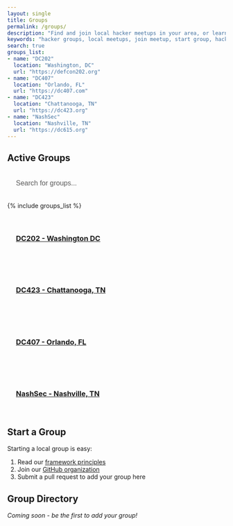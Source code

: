 ```yaml
---
layout: single
title: Groups
permalink: /groups/
description: "Find and join local hacker meetups in your area, or learn how to start your own Distributed Chaos group"
keywords: "hacker groups, local meetups, join meetup, start group, hacker community, locations"
search: true
groups_list:
- name: "DC202"
  location: "Washington, DC"
  url: "https://defcon202.org"
- name: "DC407"
  location: "Orlando, FL"
  url: "https://dc407.com"
- name: "DC423"
  location: "Chattanooga, TN"
  url: "https://dc423.org"
- name: "NashSec"
  location: "Nashville, TN"
  url: "https://dc615.org"
---
```


<style>
#group-search {
    width: 100%;
    padding: 12px 20px;
    margin: 8px 0;
    box-sizing: border-box;
    border: 2px solid var(--text-color);
    border-radius: 12px;
    font-size: 16px;
    background-color: var(--background-color);
    color: var(--text-color);
    transition: all 0.3s ease;
}

#group-search::placeholder {
    color: var(--text-color);
    opacity: 0.7;
}

#group-search:focus {
    outline: none;
    border-color: var(--primary-color);
    box-shadow: 0 0 5px rgba(var(--primary-color-rgb), 0.3);
}

.group-item {
    margin-bottom: 20px;
    padding: 20px;
    border: 1px solid var(--border-color);
    border-radius: 15px;
    transition: all 0.3s ease;
    background-color: var(--background-color);
}

.group-item:hover {
    transform: translateY(-2px);
    box-shadow: 0 4px 8px rgba(0,0,0,0.1);
    border-color: var(--primary-color);
}
</style>

## Active Groups

<input type="text" id="group-search" placeholder="Search for groups..." onkeyup="filterGroups()">

{% include groups_list %}

<div id="groups-list">
  <div class="group-item">
    <h3><a href="https://defcon202.org/">DC202 - Washington DC</a></h3>
  </div>
  <div class="group-item">
    <h3><a href="https://dc423.org">DC423 - Chattanooga, TN</a></h3>
  </div>
  <div class="group-item">
    <h3><a href="https://dc407.com">DC407 - Orlando, FL</a></h3>
  </div>
  <div class="group-item">
    <h3><a href="https://dc615.org">NashSec - Nashville, TN</a></h3>
  </div>
</div>

<script>
function filterGroups() {
    var input = document.getElementById('group-search');
    var filter = input.value.toLowerCase();
    var groups = document.getElementsByClassName('group-item');

    for (var i = 0; i < groups.length; i++) {
        var groupText = groups[i].textContent || groups[i].innerText;
        if (groupText.toLowerCase().indexOf(filter) > -1) {
            groups[i].style.display = "";
        } else {
            groups[i].style.display = "none";
        }
    }
}
</script>

## Start a Group

Starting a local group is easy:

1. Read our [framework principles](/framework/)
2. Join our [GitHub organization](https://github.com/distributed-chaos)
3. Submit a pull request to add your group here

## Group Directory

*Coming soon - be the first to add your group!*

<!-- 
Format for adding groups:
- [Group Name (City, State/Region)] - Brief description
  - Meeting frequency: e.g., Monthly
  - Typical location: e.g., Downtown area
  - Contact: [Social link or contact method]
-->
